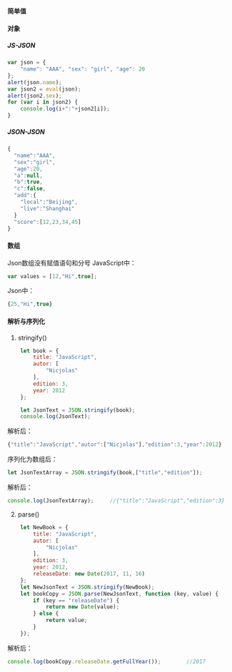 #### 简单值

#### 对象

##### JS-JSON
```js
var json = {
    "name": "AAA", "sex": "girl", "age": 20
};
alert(json.name);
var json2 = eval(json);
alert(json2.sex);
for (var i in json2) {
    console.log(i+":"+json2[i]);
}
```

##### JSON-JSON
```js
{
  "name":"AAA",
  "sex":"girl",
  "age":20,
  "a":null,
  "b":true,
  "c":false,
  "add":{
    "local":"Beijing",
    "live":"Shanghai"
  }
  "score":[12,23,34,45]
}
```
#### 数组

Json数组没有赋值语句和分号
JavaScript中：
```js
var values = [12,"Hi",true];
```
Json中：
```js
{25,"Hi",true}
```
#### 解析与序列化
1. stringify()

```js
    let book = {
        title: "JavaScript",
        autor: [
            "Nicjolas"
        ],
        edition: 3,
        year: 2012
    };

    let JsonText = JSON.stringify(book);
    console.log(JsonText);
```
解析后：
```js
{"title":"JavaScript","autor":["Nicjolas"],"edition":3,"year":2012}
```

序列化为数组后：
```js
let JsonTextArray = JSON.stringify(book,["title","edition"]);
```
解析后：
```js
console.log(JsonTextArray);     //{"title":"JavaScript","edition":3}
```

2. parse()
```js
    let NewBook = {
        title: "JavaScript",
        autor: [
            "Nicjolas"
        ],
        edition: 3,
        year: 2012,
        releaseDate: new Date(2017, 11, 16)
    };
    let NewJsonText = JSON.stringify(NewBook);
    let bookCopy = JSON.parse(NewJsonText, function (key, value) {
        if (key == "releaseDate") {
            return new Date(value);
        } else {
            return value;
        }
    });
```
解析后：
```js
console.log(bookCopy.releaseDate.getFullYear());        //2017
```
